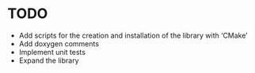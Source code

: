 # TODO

- Add scripts for the creation and installation of the library with ‘CMake’
- Add doxygen comments
- Implement unit tests
- Expand the library